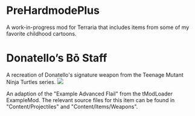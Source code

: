 # PreHardmodePlus
A work-in-progress mod for Terraria that includes items from some of my favorite childhood cartoons.

# Donatello’s Bō Staff

A recreation of Donatello's signature weapon from the Teenage Mutant Ninja Turtles series.
![](https://github.com/miguel-larena/PreHardModePlus/blob/main/BoStaffDemo.gif)

An adaption of the "Example Advanced Flail" from the tModLoader ExampleMod.
The relevant source files for this item can be found in "Content/Projectiles" and "Content/Items/Weapons".
